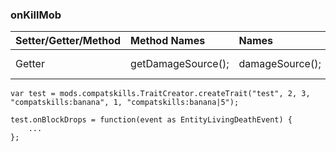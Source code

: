 ### onKillMob
|Setter/Getter/Method|Method Names                      |Names                          |Input/Output                                            |
|:-------------------|:---------------------------------|:------------------------------|--------------------------------------------------------|
|Getter              |getDamageSource();                |damageSource();                |Returns a [IDamageSource](/Vanilla/Damage/IDamageSource)|


```
var test = mods.compatskills.TraitCreator.createTrait("test", 2, 3, "compatskills:banana", 1, "compatskills:banana|5");

test.onBlockDrops = function(event as EntityLivingDeathEvent) {
    ...
};
```